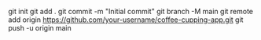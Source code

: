 git init
git add .
git commit -m "Initial commit"
git branch -M main
git remote add origin https://github.com/your-username/coffee-cupping-app.git
git push -u origin main
